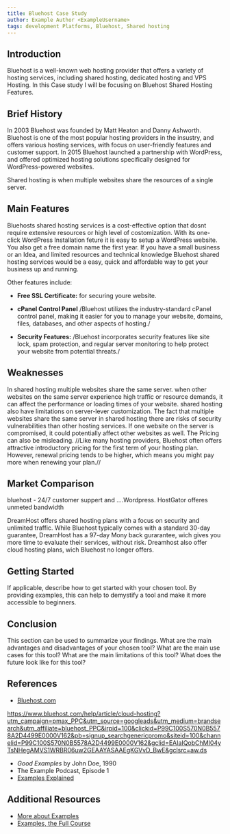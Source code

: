 ```yaml
---
title: Bluehost Case Study
author: Example Author <ExampleUsername>
tags: development Platforms, Bluehost, Shared hosting 
---
```


## Introduction

Bluehost is a well-known web hosting provider that offers a variety of hosting services, including shared hosting, dedicated hosting and VPS Hosting. In this Case study I will be focusing on Bluehost Shared Hosting Features. 

## Brief History

In 2003 Bluehost was founded by Matt Heaton and Danny Ashworth. Bluehost is one of the most popular hosting providers in the insustry, and offers various hosting services, with focus on user-friendly features and customer support. In 2015 Bluehost launched a partnership with WordPress, and offered optimized hosting solutions specifically designed for WordPress-powered websites.

Shared hosting is when multiple websites share the resources of a single server.


## Main Features

Bluehosts shared hosting services is a cost-effective option that dosnt require extensive resources or high level of costomization. With its one-click WordPress Installation feture it is easy to setup a WordPress website. You also get a free domain name the first year. If you have a small business or an Idea, and limited resources and technical knowledge Bluehost shared hosting services would be a easy, quick and affordable way to get your business up and running.

Other features include: 
- **Free SSL Certificate:** for securing youre website. 

- **cPanel Control Panel** /Bluehost utilizes the industry-standard cPanel control panel, making it easier for you to manage your website, domains, files, databases, and other aspects of hosting./
- **Security Features:**  /Bluehost incorporates security features like site lock, spam protection, and regular server monitoring to help protect your website from potential threats./



## Weaknesses
In shared hosting multiple websites share the same server. when other websites on the same server experience high traffic or resource demands, it can affect the performance or loading times of your website. shared hosting also have limitations on server-lever customization. The fact that multiple websites share the same server in shared hosting there are risks of security vulnerabilities than other hosting services. If one website on the server is compromised, it could potentially affect other websites as well.
The Pricing can also be misleading. //Like many hosting providers, Bluehost often offers attractive introductory pricing for the first term of your hosting plan. However, renewal pricing tends to be higher, which means you might pay more when renewing your plan.//

## Market Comparison

bluehost - 24/7 customer suppert and ....Wordpress.
HostGator offeres unmeted bandwidth 


DreamHost offers shared hosting plans with a focus on security and unlimited traffic. While Bluehost typically comes with a standard 30-day guarantee, DreamHost has a 97-day Mony back gurarantee, wich gives you more time to evaluate their services, without risk. Dreamhost also offer cloud hosting plans, wich Bluehost no longer offers. 


## Getting Started

If applicable, describe how to get started with your chosen tool. By providing examples, this can help to demystify a tool and make it more accessible to beginners.

## Conclusion

This section can be used to summarize your findings. What are the main advantages and disadvantages of your chosen tool? What are the main use cases for this tool? What are the main limitations of this tool? What does the future look like for this tool?

## References

- [Bluehost.com](https://www.bluehost.com)

https://www.bluehost.com/help/article/cloud-hosting?utm_campaign=pmax_PPC&utm_source=googleads&utm_medium=brandsearch&utm_affiliate=bluehost_PPC&irpid=100&clickid=P99C100S570N0B5578A2D4499E0000V162&pb=signup_searchgenericpromo&siteid=100&channelid=P99C100S570N0B5578A2D4499E0000V162&gclid=EAIaIQobChMI04yTsNHegAMVS1WRBR06uw2GEAAYASAAEgKGVvD_BwE&gclsrc=aw.ds

- *Good Examples* by John Doe, 1990
- The Example Podcast, Episode 1
- [Examples Explained](https://youtu.be/dQw4w9WgXcQ)

## Additional Resources

- [More about Examples](https://example.com)
- [Examples, the Full Course](https://youtu.be/dQw4w9WgXcQ)